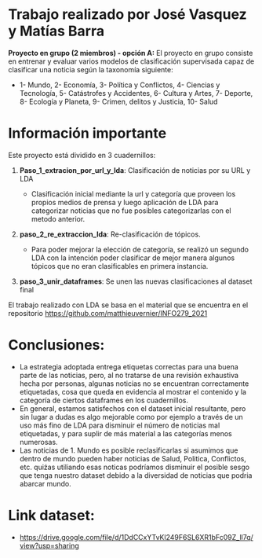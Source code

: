 # Trabajo realizado por José Vasquez y Matías Barra

**Proyecto en grupo (2 miembros) - opción A:** El proyecto en grupo consiste en entrenar y evaluar varios modelos de clasificación supervisada capaz de clasificar una noticia según la taxonomía siguiente: 

- 1- Mundo, 2- Economía, 3- Política y Conflictos, 4- Ciencias y Tecnología, 5- Catástrofes y Accidentes, 6- Cultura y Artes, 7- Deporte, 8- Ecología y Planeta, 9- Crimen, delitos y Justicia, 10- Salud

# Información importante

Este proyecto está dividido en 3 cuadernillos:

1. **Paso_1_extracion_por_url_y_lda**: Clasificación de noticias por su URL y LDA
    * Clasificación inicial mediante la url y categoría que proveen los propios medios de prensa y luego aplicación de LDA para categorizar noticias que no fue posibles categorizarlas con el metodo anterior.

2. **paso_2_re_extraccion_lda**: Re-clasificación de tópicos.
    * Para poder mejorar la elección de categoría, se realizó un segundo LDA con la intención poder clasificar de mejor manera algunos tópicos que no eran clasificables en primera instancia.

3. **paso_3_unir_dataframes**: Se unen las nuevas clasificaciones al dataset final

El trabajo realizado con LDA se basa en el material que se encuentra en el repositorio https://github.com/matthieuvernier/INFO279_2021


# Conclusiones: 
*  La estrategia adoptada entrega etiquetas correctas para una buena parte de las noticias, pero, al no tratarse de una revisión exhaustiva hecha por personas, algunas noticias no se encuentran correctamente etiquetadas, cosa que queda en evidencia al mostrar el contenido y la categoría de ciertos dataframes en los cuadernillos.
*  En general, estamos satisfechos con el dataset inicial resultante, pero sin lugar a dudas es algo mejorable como por ejemplo a través de un uso más fino de LDA para disminuir el número de noticias mal etiquetadas, y para suplir de más material a las categorías menos numerosas.
* Las noticias de 1. Mundo es posible reclasificarlas si asumimos que dentro de mundo pueden haber noticias de Salud, Politica, Conflictos, etc. quiźas utiliando esas noticas podríamos disminuir el posible sesgo que tenga nuestro dataset debido a la diversidad de noticias que podria abarcar mundo.


# Link dataset:

* https://drive.google.com/file/d/1DdCCxYTvKl249F6SL6XR1bFc09Z_ll7q/view?usp=sharing
